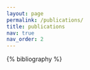 ```yaml
---
layout: page
permalink: /publications/
title: publications
nav: true
nav_order: 2
---
```


<!-- _pages/publications.md -->
<div class="publications">

{% bibliography %}

</div>


